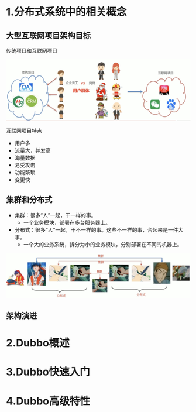 # 1.分布式系统中的相关概念

## 大型互联网项目架构目标

传统项目和互联网项目

![](./images/传统项目和互联网项目.jpg)

互联网项目特点

- 用户多
- 流量大，并发高
- 海量数据
- 易受攻击
- 功能繁琐
- 变更快

## 集群和分布式

- 集群：很多“人”一起，干一样的事。
  - 一个业务模块，部署在多台服务器上。
- 分布式：很多“人”一起，干不一样的事。这些不一样的事，合起来是一件大事。
  - 一个大的业务系统，拆分为小的业务模块，分别部署在不同的机器上。

![](images/集群和分布式.jpg)

## 架构演进











































# 2.Dubbo概述

# 3.Dubbo快速入门

# 4.Dubbo高级特性
